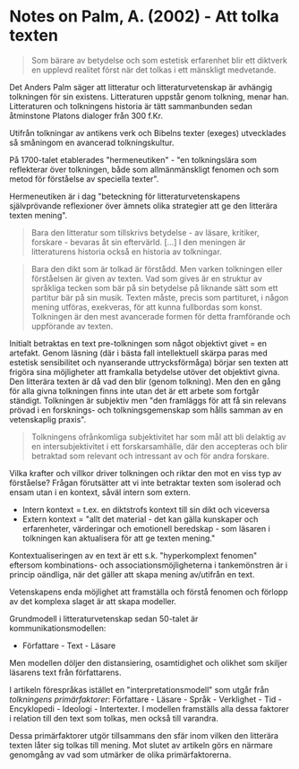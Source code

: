 # Notes on Palm, A. (2002) - Att tolka texten

> Som bärare av betydelse och som estetisk erfarenhet blir ett diktverk en upplevd realitet först när det tolkas i ett mänskligt medvetande.

Det Anders Palm säger att litteratur och litteraturvetenskap är avhängig tolkningen för sin existens. Litteraturen uppstår genom tolkning, menar han. Litteraturen och tolkningens historia är tätt sammanbunden sedan åtminstone Platons dialoger från 300 f.Kr. 

Utifrån tolkningar av antikens verk och Bibelns texter (exeges) utvecklades så småningom en avancerad tolkningskultur.

På 1700-talet etablerades "hermeneutiken" - "en tolkningslära som reflekterar över tolkningen, både som allmänmänskligt fenomen och som metod för förståelse av speciella texter".

Hermeneutiken är i dag "beteckning för litteraturvetenskapens självprövande reflexioner över ämnets olika strategier att ge den litterära texten mening".

> Bara den litteratur som tillskrivs betydelse - av läsare, kritiker, forskare - bevaras åt sin eftervärld. [...] I den meningen är litteraturens historia också en historia av tolkningar.

> Bara den dikt som är tolkad är förstådd. Men varken tolkningen eller förståelsen är given av texten. Vad som gives är en struktur av språkliga tecken som bär på sin betydelse på liknande sätt som ett partitur bär på sin musik. Texten måste, precis som partituret, i någon mening utföras, exekveras, för att kunna fullbordas som konst. Tolkningen är den mest avancerade formen för detta framförande och uppförande av texten.

Initialt betraktas en text pre-tolkningen som något objektivt givet = en artefakt. Genom läsning (där i bästa fall intellektuell skärpa paras med estetisk sensibilitet och nyanserande uttrycksförmåga) börjar sen texten att frigöra sina möjligheter att framkalla betydelse utöver det objektivt givna. Den litterära texten är då vad den blir (genom tolkning). Men den en gång för alla givna tolkningen finns inte utan det är ett arbete som fortgår ständigt. Tolkningen är subjektiv men "den framläggs för att få sin relevans prövad i en forsknings- och tolkningsgemenskap som hålls samman av en vetenskaplig praxis".

> Tolkningens ofrånkomliga subjektivitet har som mål att bli delaktig av en intersubjektivitet i ett forskarsamhälle, där den accepteras och blir betraktad som relevant och intressant av och för andra forskare.

Vilka krafter och villkor driver tolkningen och riktar den mot en viss typ av förståelse? Frågan förutsätter att vi inte betraktar texten som isolerad och ensam utan i en kontext, såväl intern som extern.

- Intern kontext = t.ex. en diktstrofs kontext till sin dikt och viceversa
- Extern kontext = "allt det material - det kan gälla kunskaper och erfarenheter, värderingar och emotionell beredskap - som läsaren i tolkningen kan aktualisera för att ge texten mening."

Kontextualiseringen av en text är ett s.k. "hyperkomplext fenomen" eftersom kombinations- och associationsmöjligheterna i tankemönstren är i princip oändliga, när det gäller att skapa mening av/utifrån en text.

Vetenskapens enda möjlighet att framställa och förstå fenomen och förlopp av det komplexa slaget är att skapa modeller.  

Grundmodell i litteraturvetenskap sedan 50-talet är kommunikationsmodellen:
- Författare - Text - Läsare

Men modellen döljer den distansiering, osamtidighet  och olikhet som skiljer läsarens text från författarens. 

I artikeln förespråkas istället en "interpretationsmodell" som utgår från *tolkningens primärfaktorer*: Författare - Läsare - Språk - Verklighet  - Tid - Encyklopedi - Ideologi - Intertexter.  I modellen framställs alla dessa faktorer i relation till den text som tolkas, men också till varandra.

Dessa primärfaktorer utgör tillsammans den sfär inom vilken den litterära texten låter sig tolkas till mening. Mot slutet av artikeln görs en närmare genomgång av vad som utmärker de olika primärfaktorerna.
